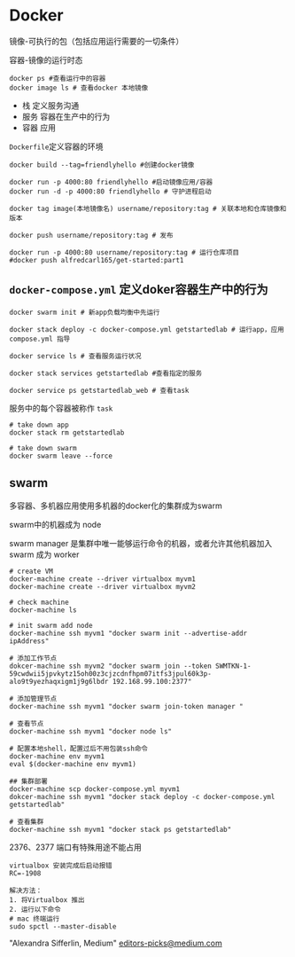 # Docker
镜像-可执行的包（包括应用运行需要的一切条件）

容器-镜像的运行时态

```
docker ps #查看运行中的容器
docker image ls # 查看docker 本地镜像
```

- 栈 定义服务沟通
- 服务 容器在生产中的行为
- 容器 应用

`Dockerfile`定义容器的环境

```
docker build --tag=friendlyhello #创建docker镜像

docker run -p 4000:80 friendlyhello #启动镜像应用/容器
docker run -d -p 4000:80 friendlyhello # 守护进程启动

docker tag image(本地镜像名) username/repository:tag # 关联本地和仓库镜像和版本

docker push username/repository:tag # 发布

docker run -p 4000:80 username/repository:tag # 运行仓库项目
#docker push alfredcarl165/get-started:part1
```

## `docker-compose.yml` 定义doker容器生产中的行为
```
docker swarm init # 新app负载均衡中先运行

docker stack deploy -c docker-compose.yml getstartedlab # 运行app，应用compose.yml 指导

docker service ls # 查看服务运行状况

docker stack services getstartedlab #查看指定的服务

docker service ps getstartedlab_web # 查看task
```

服务中的每个容器被称作 `task`

```
# take down app
docker stack rm getstartedlab

# take down swarm
docker swarm leave --force
```

## swarm
多容器、多机器应用使用多机器的docker化的集群成为swarm

swarm中的机器成为 node

swarm manager 是集群中唯一能够运行命令的机器，或者允许其他机器加入swarm 成为 worker


```
# create VM
docker-machine create --driver virtualbox myvm1
docker-machine create --driver virtualbox myvm2

# check machine
docker-machine ls

# init swarm add node
docker-machine ssh myvm1 "docker swarm init --advertise-addr ipAddress"

# 添加工作节点
dokcer-machine ssh myvm2 "docker swarm join --token SWMTKN-1-59cwdwii5jpvkytz15oh00z3cjzcdnfhpm07itfs3jpul60k3p-alo9t9yezhaqxigm1j9g6lbdr 192.168.99.100:2377"

# 添加管理节点
docker-machine ssh myvm1 "docker swarm join-token manager "

# 查看节点
docker-machine ssh myvm1 "docker node ls"

# 配置本地shell，配置过后不用包装ssh命令
docker-machine env myvm1
eval $(docker-machine env myvm1)

## 集群部署
docker-machine scp docker-compose.yml myvm1
dokcer-machine ssh myvm1 "docker stack deploy -c docker-compose.yml getstartedlab"

# 查看集群
docker-machine ssh myvm1 "docker stack ps getstartedlab"

```
2376、2377 端口有特殊用途不能占用

```
virtualbox 安装完成后启动报错
RC=-1908

解决方法：
1. 将Virtualbox 推出
2. 运行以下命令
# mac 终端运行
sudo spctl --master-disable
```





"Alexandra Sifferlin, Medium" <editors-picks@medium.com>
